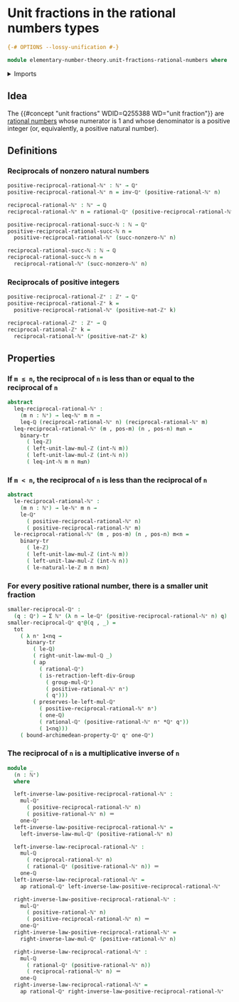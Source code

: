 # Unit fractions in the rational numbers types

```agda
{-# OPTIONS --lossy-unification #-}

module elementary-number-theory.unit-fractions-rational-numbers where
```

<details><summary>Imports</summary>

```agda
open import elementary-number-theory.archimedean-property-positive-rational-numbers
open import elementary-number-theory.inequality-integers
open import elementary-number-theory.inequality-rational-numbers
open import elementary-number-theory.integer-fractions
open import elementary-number-theory.integers
open import elementary-number-theory.multiplication-integer-fractions
open import elementary-number-theory.multiplication-integers
open import elementary-number-theory.multiplication-rational-numbers
open import elementary-number-theory.multiplicative-group-of-positive-rational-numbers
open import elementary-number-theory.natural-numbers
open import elementary-number-theory.nonzero-natural-numbers
open import elementary-number-theory.positive-integers
open import elementary-number-theory.positive-rational-numbers
open import elementary-number-theory.rational-numbers
open import elementary-number-theory.strict-inequality-integers
open import elementary-number-theory.strict-inequality-rational-numbers

open import foundation.action-on-identifications-functions
open import foundation.binary-transport
open import foundation.dependent-pair-types
open import foundation.functoriality-dependent-pair-types
open import foundation.identity-types

open import group-theory.groups
```

</details>

## Idea

The {{#concept "unit fractions" WDID=Q255388 WD="unit fraction"}} are
[rational numbers](elementary-number-theory.rational-numbers.md) whose numerator
is 1 and whose denominator is a positive integer (or, equivalently, a positive
natural number).

## Definitions

### Reciprocals of nonzero natural numbers

```agda
positive-reciprocal-rational-ℕ⁺ : ℕ⁺ → ℚ⁺
positive-reciprocal-rational-ℕ⁺ n = inv-ℚ⁺ (positive-rational-ℕ⁺ n)

reciprocal-rational-ℕ⁺ : ℕ⁺ → ℚ
reciprocal-rational-ℕ⁺ n = rational-ℚ⁺ (positive-reciprocal-rational-ℕ⁺ n)

positive-reciprocal-rational-succ-ℕ : ℕ → ℚ⁺
positive-reciprocal-rational-succ-ℕ n =
  positive-reciprocal-rational-ℕ⁺ (succ-nonzero-ℕ' n)

reciprocal-rational-succ-ℕ : ℕ → ℚ
reciprocal-rational-succ-ℕ n =
  reciprocal-rational-ℕ⁺ (succ-nonzero-ℕ' n)
```

### Reciprocals of positive integers

```agda
positive-reciprocal-rational-ℤ⁺ : ℤ⁺ → ℚ⁺
positive-reciprocal-rational-ℤ⁺ k =
  positive-reciprocal-rational-ℕ⁺ (positive-nat-ℤ⁺ k)

reciprocal-rational-ℤ⁺ : ℤ⁺ → ℚ
reciprocal-rational-ℤ⁺ k =
  reciprocal-rational-ℕ⁺ (positive-nat-ℤ⁺ k)
```

## Properties

### If `m ≤ n`, the reciprocal of `n` is less than or equal to the reciprocal of `n`

```agda
abstract
  leq-reciprocal-rational-ℕ⁺ :
    (m n : ℕ⁺) → leq-ℕ⁺ m n →
    leq-ℚ (reciprocal-rational-ℕ⁺ n) (reciprocal-rational-ℕ⁺ m)
  leq-reciprocal-rational-ℕ⁺ (m , pos-m) (n , pos-n) m≤n =
    binary-tr
      ( leq-ℤ)
      ( left-unit-law-mul-ℤ (int-ℕ m))
      ( left-unit-law-mul-ℤ (int-ℕ n))
      ( leq-int-ℕ m n m≤n)
```

### If `m < n`, the reciprocal of `n` is less than the reciprocal of `n`

```agda
abstract
  le-reciprocal-rational-ℕ⁺ :
    (m n : ℕ⁺) → le-ℕ⁺ m n →
    le-ℚ⁺
      ( positive-reciprocal-rational-ℕ⁺ n)
      ( positive-reciprocal-rational-ℕ⁺ m)
  le-reciprocal-rational-ℕ⁺ (m , pos-m) (n , pos-n) m<n =
    binary-tr
      ( le-ℤ)
      ( left-unit-law-mul-ℤ (int-ℕ m))
      ( left-unit-law-mul-ℤ (int-ℕ n))
      ( le-natural-le-ℤ m n m<n)
```

### For every positive rational number, there is a smaller unit fraction

```agda
smaller-reciprocal-ℚ⁺ :
  (q : ℚ⁺) → Σ ℕ⁺ (λ n → le-ℚ⁺ (positive-reciprocal-rational-ℕ⁺ n) q)
smaller-reciprocal-ℚ⁺ q⁺@(q , _) =
  tot
    ( λ n⁺ 1<nq →
      binary-tr
        ( le-ℚ)
        ( right-unit-law-mul-ℚ _)
        ( ap
          ( rational-ℚ⁺)
          ( is-retraction-left-div-Group
            ( group-mul-ℚ⁺)
            ( positive-rational-ℕ⁺ n⁺)
            ( q⁺)))
        ( preserves-le-left-mul-ℚ⁺
          ( positive-reciprocal-rational-ℕ⁺ n⁺)
          ( one-ℚ)
          ( rational-ℚ⁺ (positive-rational-ℕ⁺ n⁺ *ℚ⁺ q⁺))
          ( 1<nq)))
    ( bound-archimedean-property-ℚ⁺ q⁺ one-ℚ⁺)
```

### The reciprocal of `n` is a multiplicative inverse of `n`

```agda
module _
  (n : ℕ⁺)
  where

  left-inverse-law-positive-reciprocal-rational-ℕ⁺ :
    mul-ℚ⁺
      ( positive-reciprocal-rational-ℕ⁺ n)
      ( positive-rational-ℕ⁺ n) ＝
    one-ℚ⁺
  left-inverse-law-positive-reciprocal-rational-ℕ⁺ =
    left-inverse-law-mul-ℚ⁺ (positive-rational-ℕ⁺ n)

  left-inverse-law-reciprocal-rational-ℕ⁺ :
    mul-ℚ
      ( reciprocal-rational-ℕ⁺ n)
      ( rational-ℚ⁺ (positive-rational-ℕ⁺ n)) ＝
    one-ℚ
  left-inverse-law-reciprocal-rational-ℕ⁺ =
    ap rational-ℚ⁺ left-inverse-law-positive-reciprocal-rational-ℕ⁺

  right-inverse-law-positive-reciprocal-rational-ℕ⁺ :
    mul-ℚ⁺
      ( positive-rational-ℕ⁺ n)
      ( positive-reciprocal-rational-ℕ⁺ n) ＝
    one-ℚ⁺
  right-inverse-law-positive-reciprocal-rational-ℕ⁺ =
    right-inverse-law-mul-ℚ⁺ (positive-rational-ℕ⁺ n)

  right-inverse-law-reciprocal-rational-ℕ⁺ :
    mul-ℚ
      ( rational-ℚ⁺ (positive-rational-ℕ⁺ n))
      ( reciprocal-rational-ℕ⁺ n) ＝
    one-ℚ
  right-inverse-law-reciprocal-rational-ℕ⁺ =
    ap rational-ℚ⁺ right-inverse-law-positive-reciprocal-rational-ℕ⁺
```

